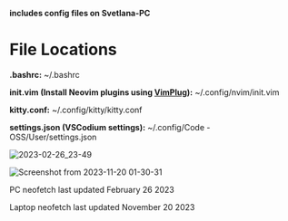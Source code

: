 <strong>includes config files on Svetlana-PC</strong>

<h1>File Locations</h1>

<b>.bashrc:</b> ~/.bashrc

<b>init.vim (Install Neovim plugins using <a href="https://github.com/junegunn/vim-plug#pluginstall-and-plugupdate"> VimPlug</a>):</b> ~/.config/nvim/init.vim

<b>kitty.conf:</b> ~/.config/kitty/kitty.conf

<b>settings.json (VSCodium settings):</b> ~/.config/Code - OSS/User/settings.json


![2023-02-26_23-49](https://user-images.githubusercontent.com/84134255/221484791-2092c2cf-2442-4bc0-b75a-bbe94da91107.png)

![Screenshot from 2023-11-20 01-30-31](https://github.com/Svetlanist1917/dotfiles/assets/84134255/13faa646-b8b5-48ad-abe1-90b295c8b04a)


PC neofetch last updated February 26 2023

Laptop neofetch last updated November 20 2023

